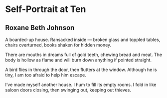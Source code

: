 # Self-Portrait at Ten
## Roxane Beth Johnson
A boarded-up house. Ransacked inside — broken glass and toppled tables, chairs
overturned, books shaken for hidden money.

There are mouths in dreams full of gold teeth, chewing bread and meat. The
body is hollow as flame and will burn down anything if pointed straight.

A bird flies in through the door, then flutters at the window. Although he is
tiny, I am too afraid to help him escape.

I’ve made myself another house. I hum to fill its empty rooms. I fold in like
saloon doors closing, then swinging out, keeping out thieves.